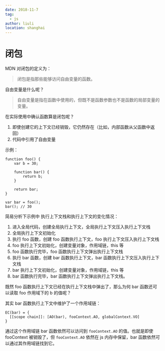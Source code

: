 ```yaml
---
date: 2018-11-7
tag: 
  - js
author: liuli
location: shanghai  
---
```

# 闭包

MDN 对闭包的定义为：

> 闭包是指那些能够访问自由变量的函数。

自由变量是什么呢？

> 自由变量是指在函数中使用的，但既不是函数参数也不是函数的局部变量的变量。

在实际使用中确认函数算是闭包呢？

1. 即使创建它的上下文已经销毁，它仍然存在（比如，内部函数从父函数中返回）
2. 代码中引用了自由变量

示例：

```
function foo() {
    var b = 30;

    function bar() {
        return b;
    }

    return bar;
}

var bar = foo();
bar(); // 30
```

简易分析下示例中 执行上下文栈和执行上下文的变化情况：

1. 进入全局代码，创建全局执行上下文，全局执行上下文压入执行上下文栈
2. 全局执行上下文初始化
3. 执行 foo 函数，创建 foo 函数执行上下文，foo 执行上下文压入执行上下文栈
4. foo 执行上下文初始化，创建变量对象，作用域链，this 等
5. foo 函数执行完毕，foo 函数执行上下文弹出执行上下文栈
6. 执行 bar 函数，创建 bar 函数执行上下文，bar 函数执行上下文压入执行上下文栈
7. bar 执行上下文初始化，创建变量对象，作用域链，this 等
8. bar 函数执行完毕，bar 函数执行上下文弹出执行上下文栈。

既然 foo 函数执行上下文已经在执行上下文栈中弹出了，那么为何 bar 函数还可以读取 foo 作用域下的 b 的值呢？

其实 bar 函数执行上下文中维护了一个作用域链：

```
EC(bar) = {
  [[scope chain]]: [AO(bar), fooContext.AO, globalContext.VO]
}
```

通过这个作用域链 bar 函数依然可以访问到 `fooContext.AO` 的值。也就是即使 fooContext 被销毁了，但 `fooContext.AO` 依然在 js 内存中保留，bar 函数依然可以通过其作用域链找到它。
